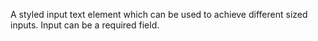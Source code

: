 A styled input text element which can be used to achieve different sized inputs. Input can be a required field.
